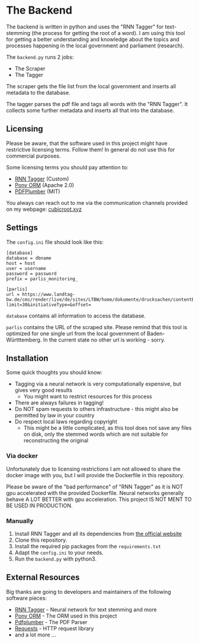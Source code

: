# The Backend

The backend is written in python and uses the "RNN Tagger" for text-stemming (the process for getting the root of a word). I am using this tool for getting a better understanding and knowledge about the topics and processes happening in the local government and parliament (research).

The `backend.py` runs 2 jobs:
- The Scraper
- The Tagger

The scraper gets the file list from the local government and inserts all metadata to the database.

The tagger parses the pdf file and tags all words with the "RNN Tagger". It collects some further metadata and inserts all that into the database. 

## Licensing

Please be aware, that the software used in this project might have restrictive licensing terms. Follow them! In general do not use this for commercial purposes.

Some licensing terms you should pay attention to:

* [RNN Tagger](https://www.cis.uni-muenchen.de/~schmid/tools/RNNTagger/Tagger-Licence) (Custom)
* [Pony ORM](https://www.apache.org/licenses/LICENSE-2.0) (Apache 2.0)
* [PDFPlumber](https://github.com/jsvine/pdfplumber/blob/stable/LICENSE.txt) (MIT)

You always can reach out to me via the communication channels provided on my webpage: [cubicroot.xyz](https://cubicroot.xyz)

## Settings
The `config.ini` file should look like this:
```
[database]
database = dbname
host = host
user = username
password = password
prefix = parlis_monitoring_

[parlis]
url = https://www.landtag-bw.de/cms/render/live/de/sites/LTBW/home/dokumente/drucksachen/contentBoxes/drucksachen.xhr?limit=30&initiativeType=&offset=
```

`database` contains all information to access the database.

`parlis` contains the URL of the scraped site. Please remind that this tool is optimized for one single url from the local government of Baden-Württtemberg. In the current state no other url is working - sorry. 

## Installation

Some quick thoughts you should know:

* Tagging via a neural network is very computationally expensive, but gives very good results
    * You might want to restrict resources for this process
* There are always failures in tagging!
* Do NOT spam requests to others infrastructure - this might also be permitted by law in your country
* Do respect local laws regarding copyright
    * This might be a little complicated, as this tool does not save any files on disk, only the stemmed words which are not suitable for reconstructing the original

### Via docker

Unfortunately due to licensing restrictions I am not allowed to share the docker image with you, but I will provide the Dockerfile in this repository.

Please be aware of the "bad performance" of "RNN Tagger" as it is NOT gpu accelerated with the provided Dockerfile. Neural networks generally behave A LOT BETTER with gpu acceleration. This project IS NOT MENT TO BE USED IN PRODUCTION.

### Manually

1. Install RNN Tagger and all its dependencies from [the official website](https://www.cis.uni-muenchen.de/~schmid/tools/RNNTagger/)
2. Clone this repository. 
3. Install the required pip packages from the `requirements.txt`
4. Adapt the `config.ini` to your needs.
5. Run the `backend.py` with python3.

## External Resources

Big thanks are going to developers and maintainers of the following software pieces:

* [RNN Tagger](https://www.cis.uni-muenchen.de/~schmid/tools/RNNTagger/) - Neural network for text stemming and more
* [Pony ORM](https://ponyorm.org/) - The ORM used in this project
* [Pdfplumber](https://github.com/jsvine/pdfplumber) - The PDF Parser
* [Requests](https://pypi.org/project/requests/) - HTTP request library
* and a lot more ...